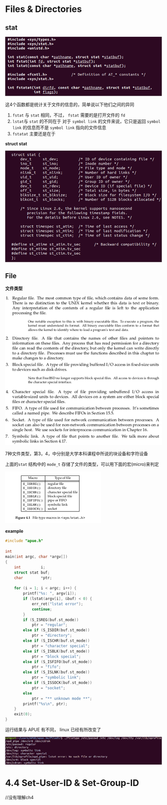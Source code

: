 # Files & Directories

## stat

![](./ch4_1.png)

这4个函数都是统计关于文件的信息的，简单说以下他们之间的异同

1. ```fstat``` 与 ```stat``` 相同，不过， ```fstat``` 需要的是打开文件的 ```fd``` 
2. ```lstat```与 ```stat``` 的不同在于 
对于 ```symbol link``` 的文件来说，它只是返回  ```symbol link``` 的信息而不是 ```symbol link``` 指向的文件信息
3. ```fstatat``` 主要还是在于

**struct stat**

![](./ch4_2.png)

## File

**文件类型**

![](./ch4_filetype.png)

7种文件类型，第3，4，中分别是大学本科课程中所说的块设备和字符设备

上面的```stat``` 结构中的 ```mode_t``` 存储了文件的类型，可以用下面的宏(micro)来判定

![](ch4_file-type-macros.png)

**example**

```c
#include "apue.h"

int
main(int argc, char *argv[])
{
	int			i;
	struct stat	buf;
	char		*ptr;

	for (i = 1; i < argc; i++) {
		printf("%s: ", argv[i]);
		if (lstat(argv[i], &buf) < 0) {
			err_ret("lstat error");
			continue;
		}
		if (S_ISREG(buf.st_mode))
			ptr = "regular";
		else if (S_ISDIR(buf.st_mode))
			ptr = "directory";
		else if (S_ISCHR(buf.st_mode))
			ptr = "character special";
		else if (S_ISBLK(buf.st_mode))
			ptr = "block special";
		else if (S_ISFIFO(buf.st_mode))
			ptr = "fifo";
		else if (S_ISLNK(buf.st_mode))
			ptr = "symbolic link";
		else if (S_ISSOCK(buf.st_mode))
			ptr = "socket";
		else
			ptr = "** unknown mode **";
		printf("%s\n", ptr);
	}
	exit(0);
}

```

运行结果与 APUE 有不同， linux 已经有所改变了

![](ch4_filetype-run-result.png)


# 4.4 Set-User-ID & Set-Group-ID


//没有理解ch4